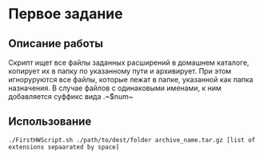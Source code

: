 # Первое задание

## Описание работы
Скрипт ищет все файлы заданных расширений в домашнем каталоге, копирует их в папку по указанному пути и архивирует. При этом игноруруются все файлы, которые лежат в папке, указанной как папка назначения. В случае файлов с одинаковыми именами, к ним добавляется суффикс вида \.\~\$num\~


## Использование
```./FirstHWScript.sh ./path/to/dest/folder archive_name.tar.gz [list of extensions sepaarated by space]```
